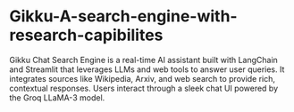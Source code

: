 # Gikku-A-search-engine-with-research-capibilites
Gikku Chat Search Engine is a real-time AI assistant built with LangChain and Streamlit that leverages LLMs and web tools to answer user queries. It integrates sources like Wikipedia, Arxiv, and web search to provide rich, contextual responses. Users interact through a sleek chat UI powered by the Groq LLaMA-3 model.
